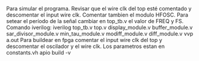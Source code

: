 Para simular el programa. Revisar que el wire clk del top esté comentado y descomentar el input wire clk. Comentar tambien el modulo HFOSC.
Para setear el período de la señal cambiar en top_tb.v el valor de FREQ y FS. Comando iverilog:
iverilog top_tb.v top.v display_module.v buffer_module.v sar_divisor_module.v min_tau_module.v modiff_module.v diff_module.v
vvp a.out
Para buildear en fpga comentar el input wire clk del top y descomentar el oscilador y el wire clk. Los parametros estan en constants.vh
apio build -v
